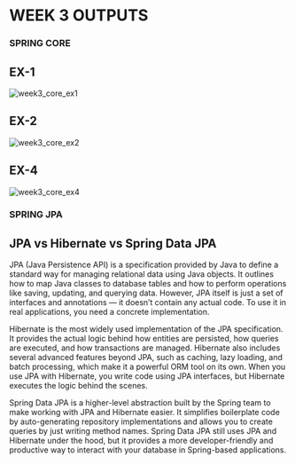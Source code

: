# WEEK 3 OUTPUTS
### SPRING CORE
## EX-1
![week3_core_ex1](https://github.com/user-attachments/assets/e8895f20-c1ff-49ea-bc67-a017b8d6629d)
## EX-2
![week3_core_ex2](https://github.com/user-attachments/assets/f610d18a-5d87-4b71-b3f3-87d7f12ff8f3)
## EX-4
![week3_core_ex4](https://github.com/user-attachments/assets/2bf68e56-53db-4642-9638-d1c93eb14453)

### SPRING JPA
## JPA vs Hibernate vs Spring Data JPA
JPA (Java Persistence API) is a specification provided by Java to define a standard way for managing relational data using Java objects. It outlines how to map Java classes to database tables and how to perform operations like saving, updating, and querying data. However, JPA itself is just a set of interfaces and annotations — it doesn’t contain any actual code. To use it in real applications, you need a concrete implementation.

Hibernate is the most widely used implementation of the JPA specification. It provides the actual logic behind how entities are persisted, how queries are executed, and how transactions are managed. Hibernate also includes several advanced features beyond JPA, such as caching, lazy loading, and batch processing, which make it a powerful ORM tool on its own. When you use JPA with Hibernate, you write code using JPA interfaces, but Hibernate executes the logic behind the scenes.

Spring Data JPA is a higher-level abstraction built by the Spring team to make working with JPA and Hibernate easier. It simplifies boilerplate code by auto-generating repository implementations and allows you to create queries by just writing method names. Spring Data JPA still uses JPA and Hibernate under the hood, but it provides a more developer-friendly and productive way to interact with your database in Spring-based applications.


